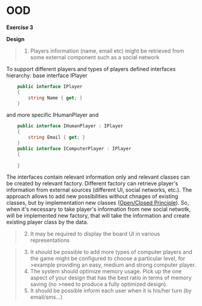 # OOD
**Exercise 3**

**Design**

>1.	Players information (name, email etc) might be retrieved from some external component such as a social network

To support different players and types of players defined interfaces hierarchy:
base interface IPlayer
```c#
    public interface IPlayer
    {
        string Name { get; }
    }
```
and more specific IHumanPlayer and 
```c#
    public interface IHumanPlayer : IPlayer
    {
        string Email { get; }
    }
    public interface IComputerPlayer : IPlayer
    {
        
    }    
```
The interfaces contain relevant information only and relevant classes can be created by relevant factory. Different factory can retrieve player's information from external sources (different UI, social networks, etc.). The approach allows to add new possibilities without chnages of existing classes, but by implementation new classes ([Open/Closed Principle](https://en.wikipedia.org/wiki/Open/closed_principle)). So, when it's necessary to take player's information from new social netwotk, will be implemented new factory, that will take the information and create existing player class by the data.

>2.	It may be required to display the board UI in various representations

>3.	It should be possible to add more types of computer players and the game might be configured to choose a particular level, for >example providing an easy, medium and strong computer player.
>4.	The system should optimize memory usage. Pick up the one aspect of your design that has the best ratio in terms of memory saving (no >need to produce a fully optimized design).
>5.	It should be possible inform each user when it is his/her turn (by email/sms...)

